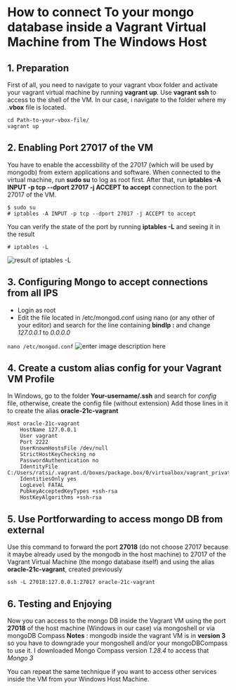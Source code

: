 ﻿# How to connect To your mongo database inside a Vagrant Virtual Machine from The Windows Host
## 1. Preparation
First of all, you need to navigate to your vagrant vbox folder and activate your vagrant virtual machine by running **vagrant up**. 
Use **vagrant ssh** to access to the shell of the VM.
In our case, i navigate to the folder where my .**vbox** file is located.

    cd Path-to-your-vbox-file/
    vagrant up
## 2. Enabling Port 27017 of the VM
You have to enable the accessbility of the 27017 (which will be used by mongodb) from extern applications and software.
When connected to the virtual machine, run **sudo su** to log as root first.
After that, run **iptables -A INPUT -p tcp --dport 27017 -j ACCEPT to accept** connection to the port 27017 of the VM.

    $ sudo su
    # iptables -A INPUT -p tcp --dport 27017 -j ACCEPT to accept
You can verify the state of the port by running **iptables -L** and seeing it in the result 

    # iptables -L
![result of iptables -L](https://i.ibb.co/XscgNgR/Capture-d-cran-2024-05-05-205015.png)
## 3. Configuring Mongo to accept connections from all IPS
- Login as root 
- Edit the file located in /etc/mongod.conf using nano (or any other of your editor)
and search for the line containing **bindIp :** and change *127.0.0.1* to *0.0.0.0*

`nano /etc/mongod.conf`
![enter image description here](https://i.ibb.co/jb6Lxz0/Capture-d-cran-2024-05-05-212157.png)
## 4. Create a custom alias config for your Vagrant VM Profile
In Windows, go to the folder **Your-username/.ssh** and search for *config* file, otherwise, create the config file (without extension)
Add those lines in it to create the alias **oracle-21c-vagrant**

    Host oracle-21c-vagrant
	    HostName 127.0.0.1
	    User vagrant
	    Port 2222
	    UserKnownHostsFile /dev/null
	    StrictHostKeyChecking no
	    PasswordAuthentication no
		IdentityFile C:/Users/ratsi/.vagrant.d/boxes/package.box/0/virtualbox/vagrant_private_key
		IdentitiesOnly yes
		LogLevel FATAL
		PubkeyAcceptedKeyTypes +ssh-rsa
		HostKeyAlgorithms +ssh-rsa

## 5. Use Portforwarding to access mongo DB from external
Use this command to forward the port **27018** (do not choose 27017 because it maybe already used by the mongodb in the host machine) to 27017 of the Vagrant Virtual Machine (the mongo database itself) and using the alias **oracle-21c-vagrant**, created previously

    ssh -L 27018:127.0.0.1:27017 oracle-21c-vagrant

## 6. Testing and Enjoying
Now you can access to the mongo DB inside the Vagrant VM using the port **27018** of the host machine (Windows in our case) via mongoshell or via mongoDB Compass
**Notes** : mongodb inside the vagrant VM is in **version 3** so you have to downgrade your mongoshell and/or your mongoDBCompass to use it. I downloaded Mongo Compass version *1.28.4* to access that *Mongo 3*

You can repeat the same technique if you want to access other services inside the VM from your Windows Host Machine.




















